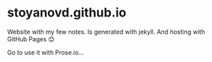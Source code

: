 # stoyanovd.github.io

Website with my few notes.
Is generated with jekyll.
And hosting with GitHub Pages :blush:

Go to use it with Prose.io...
